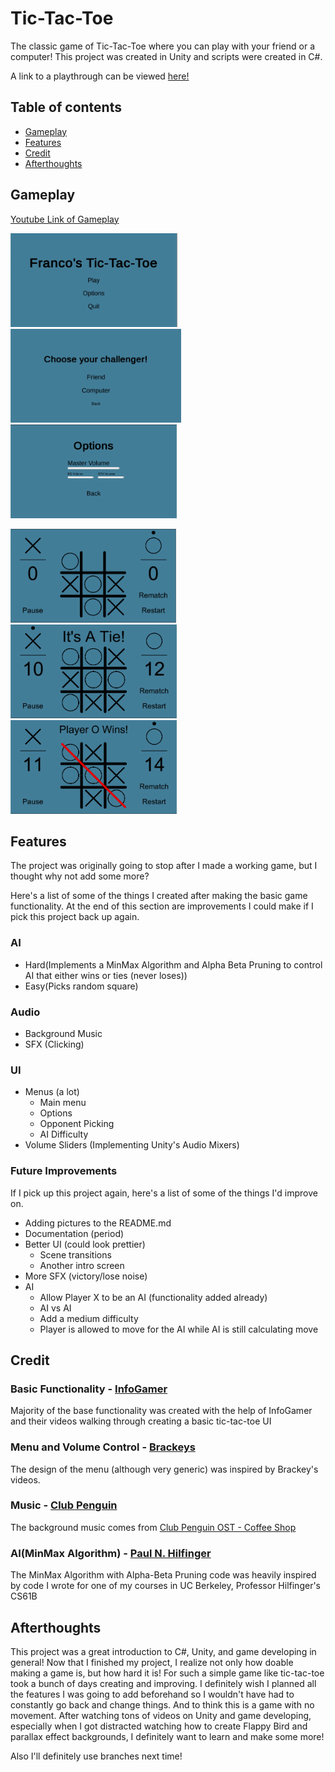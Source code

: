 # Tic-Tac-Toe

The classic game of Tic-Tac-Toe where you can play with your friend or a computer!
This project was created in Unity and scripts were created in C#.

A link to a playthrough can be viewed [here!](https://www.youtube.com/watch?v=vpDYokSOYrQ&feature=youtu.be)

## Table of contents
* [Gameplay](#gameplay)
* [Features](#features)
* [Credit](#credit)
* [Afterthoughts](#afterthoughts)

## Gameplay
[Youtube Link of Gameplay](https://www.youtube.com/watch?v=vpDYokSOYrQ&feature=youtu.be)
<p float="left">
  <img src="README-images/mainMenu.png" height="150" />
  <img src="README-images/opponent.png" height="150" /> 
  <img src="README-images/options.png" height="150" />
</p>
<p float="left">
  <img src="README-images/game.png" height="150" />
  <img src="README-images/tie.png" height="150" /> 
  <img src="README-images/winner.png" height="150" />
</p>

## Features
The project was originally going to stop after I made a working game, but I thought why not add some more?

Here's a list of some of the things I created after making the basic game functionality.  At the end of this section are improvements I could make if I pick this project back up again.

### AI
- Hard(Implements a MinMax Algorithm and Alpha Beta Pruning to control AI that either wins or ties (never loses))
- Easy(Picks random square)

### Audio
- Background Music
- SFX (Clicking)

### UI
- Menus (a lot)
  - Main menu
  - Options
  - Opponent Picking
  - AI Difficulty
- Volume Sliders (Implementing Unity's Audio Mixers)

### Future Improvements
If I pick up this project again, here's a list of some of the things I'd improve on.
- Adding pictures to the README.md
- Documentation (period)
- Better UI (could look prettier)
  - Scene transitions
  - Another intro screen
- More SFX (victory/lose noise)
- AI
  - Allow Player X to be an AI (functionality added already)
  - AI vs AI
  - Add a medium difficulty
  - Player is allowed to move for the AI while AI is still calculating move

## Credit
### Basic Functionality - [InfoGamer](https://www.youtube.com/channel/UCyoayn_uVt2I55ZCUuBVRcQ)
Majority of the base functionality was created with the help of InfoGamer and their videos walking through creating a basic tic-tac-toe UI
### Menu and Volume Control - [Brackeys](https://www.youtube.com/channel/UCYbK_tjZ2OrIZFBvU6CCMiA)
The design of the menu (although very generic) was inspired by Brackey's videos.
### Music - [Club Penguin](https://en.wikipedia.org/wiki/Club_Penguin)
The background music comes from [Club Penguin OST - Coffee Shop](https://www.youtube.com/watch?v=K4eQ1avGci0&list=RDQM5kNtowCSBt8&index=14)
### AI(MinMax Algorithm) - [Paul N. Hilfinger](https://www2.eecs.berkeley.edu/Faculty/Homepages/hilfinger.html)
The MinMax Algorithm with Alpha-Beta Pruning code was heavily inspired by code I wrote for one of my courses in UC Berkeley, Professor Hilfinger's CS61B


## Afterthoughts
This project was a great introduction to C#, Unity, and game developing in general!  Now that I finished my project, I realize not only how doable making a game is, but how hard it is! For such a simple game like tic-tac-toe took a bunch of days creating and improving.  I definitely wish I planned all the features I was going to add beforehand so I wouldn't have had to constantly go back and change things.  And to think this is a game with no movement.  After watching tons of videos on Unity and game developing, especially when I got distracted watching how to create Flappy Bird and parallax effect backgrounds, I definitely want to learn and make some more!

Also I'll definitely use branches next time!
